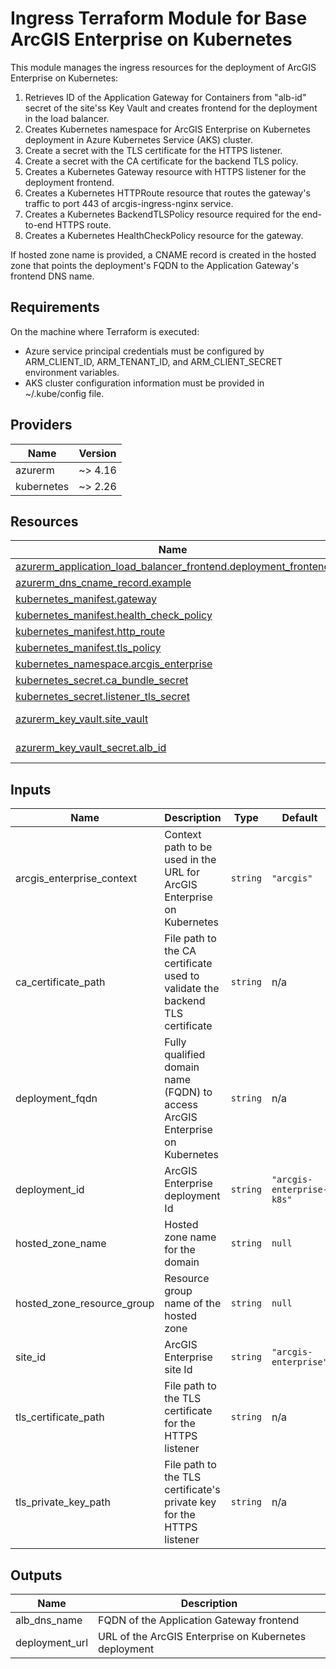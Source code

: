 <!-- BEGIN_TF_DOCS -->
# Ingress Terraform Module for Base ArcGIS Enterprise on Kubernetes

This module manages the ingress resources for the deployment of ArcGIS Enterprise on Kubernetes:

1. Retrieves ID of the Application Gateway for Containers from "alb-id" secret of
   the site'ss Key Vault and creates frontend for the deployment in the load balancer.
2. Creates Kubernetes namespace for ArcGIS Enterprise on Kubernetes deployment in
   Azure Kubernetes Service (AKS) cluster.
3. Create a secret with the TLS certificate for the HTTPS listener.
4. Create a secret with the CA certificate for the backend TLS policy.
5. Creates a Kubernetes Gateway resource with HTTPS listener for the deployment frontend.
6. Creates a Kubernetes HTTPRoute resource that routes the gateway's traffic to
   port 443 of arcgis-ingress-nginx service.
7. Creates a Kubernetes BackendTLSPolicy resource required for the end-to-end HTTPS route.
8. Creates a Kubernetes HealthCheckPolicy resource for the gateway.

If hosted zone name is provided, a CNAME record is created in the hosted zone
that points the deployment's FQDN to the Application Gateway's frontend DNS name.

## Requirements

On the machine where Terraform is executed:

* Azure service principal credentials must be configured by ARM_CLIENT_ID, ARM_TENANT_ID,
  and ARM_CLIENT_SECRET environment variables.
* AKS cluster configuration information must be provided in ~/.kube/config file.

## Providers

| Name | Version |
|------|---------|
| azurerm | ~> 4.16 |
| kubernetes | ~> 2.26 |

## Resources

| Name | Type |
|------|------|
| [azurerm_application_load_balancer_frontend.deployment_frontend](https://registry.terraform.io/providers/hashicorp/azurerm/latest/docs/resources/application_load_balancer_frontend) | resource |
| [azurerm_dns_cname_record.example](https://registry.terraform.io/providers/hashicorp/azurerm/latest/docs/resources/dns_cname_record) | resource |
| [kubernetes_manifest.gateway](https://registry.terraform.io/providers/hashicorp/kubernetes/latest/docs/resources/manifest) | resource |
| [kubernetes_manifest.health_check_policy](https://registry.terraform.io/providers/hashicorp/kubernetes/latest/docs/resources/manifest) | resource |
| [kubernetes_manifest.http_route](https://registry.terraform.io/providers/hashicorp/kubernetes/latest/docs/resources/manifest) | resource |
| [kubernetes_manifest.tls_policy](https://registry.terraform.io/providers/hashicorp/kubernetes/latest/docs/resources/manifest) | resource |
| [kubernetes_namespace.arcgis_enterprise](https://registry.terraform.io/providers/hashicorp/kubernetes/latest/docs/resources/namespace) | resource |
| [kubernetes_secret.ca_bundle_secret](https://registry.terraform.io/providers/hashicorp/kubernetes/latest/docs/resources/secret) | resource |
| [kubernetes_secret.listener_tls_secret](https://registry.terraform.io/providers/hashicorp/kubernetes/latest/docs/resources/secret) | resource |
| [azurerm_key_vault.site_vault](https://registry.terraform.io/providers/hashicorp/azurerm/latest/docs/data-sources/key_vault) | data source |
| [azurerm_key_vault_secret.alb_id](https://registry.terraform.io/providers/hashicorp/azurerm/latest/docs/data-sources/key_vault_secret) | data source |

## Inputs

| Name | Description | Type | Default | Required |
|------|-------------|------|---------|:--------:|
| arcgis_enterprise_context | Context path to be used in the URL for ArcGIS Enterprise on Kubernetes | `string` | `"arcgis"` | no |
| ca_certificate_path | File path to the CA certificate used to validate the backend TLS certificate | `string` | n/a | yes |
| deployment_fqdn | Fully qualified domain name (FQDN) to access ArcGIS Enterprise on Kubernetes | `string` | n/a | yes |
| deployment_id | ArcGIS Enterprise deployment Id | `string` | `"arcgis-enterprise-k8s"` | no |
| hosted_zone_name | Hosted zone name for the domain | `string` | `null` | no |
| hosted_zone_resource_group | Resource group name of the hosted zone | `string` | `null` | no |
| site_id | ArcGIS Enterprise site Id | `string` | `"arcgis-enterprise"` | no |
| tls_certificate_path | File path to the TLS certificate for the HTTPS listener | `string` | n/a | yes |
| tls_private_key_path | File path to the TLS certificate's private key for the HTTPS listener | `string` | n/a | yes |

## Outputs

| Name | Description |
|------|-------------|
| alb_dns_name | FQDN of the Application Gateway frontend |
| deployment_url | URL of the ArcGIS Enterprise on Kubernetes deployment |
<!-- END_TF_DOCS -->